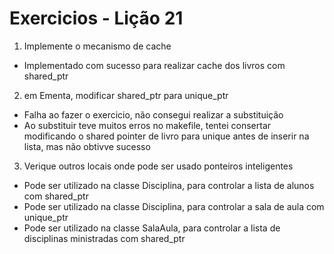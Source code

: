 # Exercicios - Lição 21

1. Implemente o mecanismo de cache
- Implementado com sucesso para realizar cache dos livros com shared_ptr

2. em Ementa, modificar shared_ptr para unique_ptr
- Falha ao fazer o exercicio, não consegui realizar a substituição
- Ao substituir teve muitos erros no makefile, tentei consertar modificando o shared pointer de livro para unique antes de inserir na lista, mas não obtivve sucesso

3. Verique outros locais onde pode ser usado ponteiros inteligentes
- Pode ser utilizado na classe Disciplina, para controlar a lista de alunos com shared_ptr
- Pode ser utilizado na classe Disciplina, para controlar a sala de aula com unique_ptr
- Pode ser utilizado na classe SalaAula, para controlar a lista de disciplinas ministradas com shared_ptr
